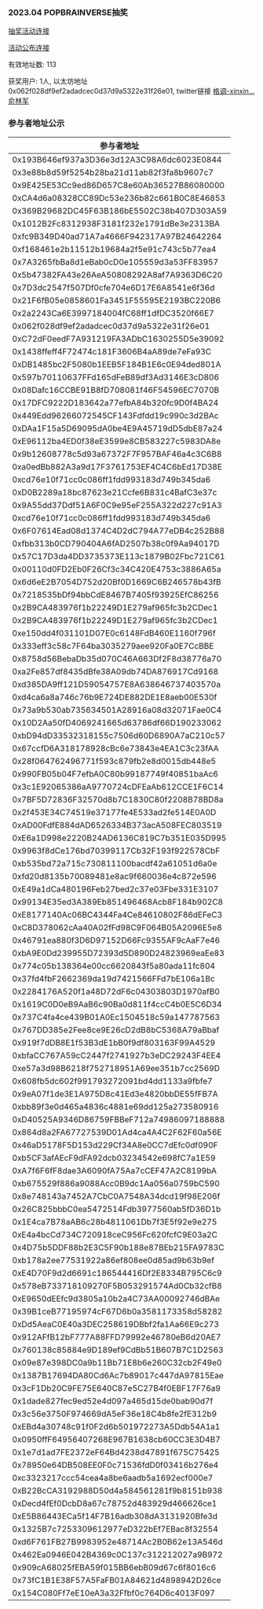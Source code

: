### 2023.04 POPBRAINVERSE抽奖

[抽奖活动连接](https://twitter.com/BingLeague/status/1644655581255569408)

[活动公布连接](https://twitter.com/BingLeague/status/1645277269366308865)

有效地址数: 113

获奖用户: 1人, 以太坊地址 0x062f028df9ef2adadcec0d37d9a5322e31f26e01, twitter链接 [格调-xinxin…俞林军](https://twitter.com/daliu5266)


### 参与者地址公示

| 参与者地址 |
| ------------------------------------------ |
| 0x193B646ef937a3D36e3d12A3C98A6dc6023E0844 | 
| 0x3e88b8d59f5254b28ba21d11ab82f3fa8b9607c7 | 
| 0x9E425E53Cc9ed86D657C8e60Ab36527B86080000 | 
| 0xCA4d6a08328CC89Dc53e236b82c661B0C8E46853 | 
| 0x369B29682DC45F63B186bE5502C38b407D303A59 | 
| 0x1012B2Fc8312938F3181f232e1791dBe3e2313BA | 
| 0xfc9B349D40ad71A7a4666F942317A97B24642264 | 
| 0xf168461e2b11512b19684a2f5e91c743c5b77ea4 | 
| 0x7A3265fbBa8d1eBab0cD0e105559d3a53FF83957 | 
| 0x5b47382FA43e26AeA50808292A8af7A9363D6C20 | 
| 0x7D3dc2547f507Df0cfe704e6D17E6A8541e6f36d | 
| 0x21F6fB05e0858601Fa3451F55595E2193BC220B6 | 
| 0x2a2243Ca6E3997184004fC68ff1dfDC3520f66E7 | 
| 0x062f028df9ef2adadcec0d37d9a5322e31f26e01 | 
| 0xC72dF0eedF7A931219FA3ADbC1630255D5e39092 | 
| 0x1438ffeff4F72474c181F3606B4aA89de7eFa93C | 
| 0xDB1485bc2F5080b1EEB5F184B1E6c0E94ded801A | 
| 0x597b70110637FFd165dFeB89df3Ad3146E3cD806 | 
| 0x08Dafc16CCBE91B8fD708081f46F54596EC7070B | 
| 0x17DFC9222D183642a77efbA84b320fc9D0f4BA24 | 
| 0x449Edd96266072545CF143Fdfdd19c990c3d2BAc | 
| 0xDAa1F15a5D69095dA0be4E9A45719dD5dbE87a24 | 
| 0xE96112ba4ED0f38eE3599e8CB583227c5983DA8e | 
| 0x9b12608778c5d93a67372F7F957BAF46a4c3C6B8 | 
| 0xa0edBb882A3a9d17F3761753EF4C4C6bEd17D38E | 
| 0xcd76e10f71cc0c086ff1fdd993183d749b345da6 | 
| 0xD0B2289a18bc87623e21Ccfe6B831c4BafC3e37c | 
| 0x9A55dd37Ddf51A6F0C9e95eF255A322d227c91A3 | 
| 0xcd76e10f71cc0c086ff1fdd993183d749b345da6 | 
| 0x6F07614Ead08d1374C4D2dC794A77eDB4c252B88 | 
| 0xfbb313b0CD790404A6fAD2507b38c0f9Aa94017D | 
| 0x57C17D3da4DD3735373E113c1879B02Fbc721C61 | 
| 0x00110d0FD2Eb0F26Cf3c34C420E4753c3886A65a | 
| 0x6d6eE2B7054D752d20Bf0D1669C6B246578b43fB | 
| 0x7218535bDf94bbCdE8467B7405f93925EfC86256 | 
| 0x2B9CA483976f1b22249D1E279af965fc3b2CDec1 | 
| 0x2B9CA483976f1b22249D1E279af965fc3b2CDec1 | 
| 0xe150dd4f031101D07E0c6148FdB460E1160f796f | 
| 0x333eff3c58c7F64ba3035279aee920Fa0E7CcBBE | 
| 0x8758d56BebaDb35d070C46A663Df2F8d38776a70 | 
| 0xa2Fe857df8435dBfe38A09db74DA876917Cd9168 | 
| 0xd385DA9ff121D59054757E8A638646737403570a | 
| 0xd4ca6a8a746c76b9E724DE882DE1E8aeb00E530f | 
| 0x73a9b530ab735634501A28916a08d32071Fae0C4 | 
| 0x10D2Aa50fD4069241665d63786df66D190233062 | 
| 0xbD94dD33532318155c7506d60D6890A7aC210c57 | 
| 0x67ccfD6A318178928cBc6e73843e4EA1C3c23fAA | 
| 0x28f064762496771f593c879fb2e8d0015db448e5 | 
| 0x990FB05b04F7efbA0C80b99187749f40851baAc6 | 
| 0x3c1E92065386aA9770724cDFEaAb612CCE1F6C14 | 
| 0x7BF5D72836F32570d8b7C1830C80f2208B78BD8a | 
| 0x2f453E34C74519e37177fe4E533ad2fe514E0A0D | 
| 0xAD00FdfE884dAD6526334B373acA508FEC803519 | 
| 0xE6a1D998e2220B24AD6136C819C7b351E035D995 | 
| 0x9963f8dCe176bd70399117Cb32F193f922578CbF | 
| 0xb535bd72a715c730811100bacdf42a61051d6a0e | 
| 0xfd20d8135b70089481e8ac9f660036e4c872e596 | 
| 0xE49a1dCa480196Feb27bed2c37e03Fbe331E3107 | 
| 0x99134E35ed3A389Eb851496468Acb8F184b902C8 | 
| 0xE8177140Ac06BC4344Fa4Ce84610802F86dEFeC3 | 
| 0xC8D378062cAa40A02fFd98C9F064B05A2096E5e8 | 
| 0x46791ea880f3D6D97152D66Fc9355AF9cAaF7e46 | 
| 0xbA9E0Dd239955D72393d5D890D24823969eaEe83 | 
| 0x774c05b138364e00cc6620843f5a80ada11fc804 | 
| 0x37fd4fbF2662369da19d7421566FFd7bE106a1Bc | 
| 0x2284176A520f1a48D72dF6c04303803D1970afB0 | 
| 0x1619C0D0eB9AaB6c90Ba0d811f4ccC4b0E5C6D34 | 
| 0x737C4fa4ce439B01A0Ec1504518c59a147787563 | 
| 0x767DD385e2Fee8ce9E26cD2dB8bC5368A79aBbaf | 
| 0x919f7dDB8E1f53B3dE1bB0f9df803163F99A4529 | 
| 0xbfaCC767A59cC2447f2741927b3eDC29243F4EE4 | 
| 0xe57a3d98B6218f752718951A69ee351b7cc2569D | 
| 0x608fb5dc602f991793272091bd4dd1133a9fbfe7 | 
| 0x9eA07f1de3E1A975D8c41Ed3e4820bbDE55fFB7A | 
| 0xbb89f3e0d465a4836c4881e69dd125a273580916 | 
| 0xD40525A9346D86759FBBeF712a74986097188888 | 
| 0x864d8a2FA67727539D01Ad4ca4A4C2F62F60a56E | 
| 0x46aD5178F5D153d229Cf34A8e0CC7dEfc0df090F | 
| 0xb5CF3afAEcF9dFA92dcb03234542e698fC7a1E59 | 
| 0xA7f6F6fF8dae3A6090fA75Aa7cCEF47A2C8199bA | 
| 0xb675529f886a9088Acc0B9dc1Aa056a0759bC590 | 
| 0x8e748143a7452A7CbC0A7548A34dcd19f98E206f | 
| 0x26C825bbbC0ea5472514Fdb3977560ab5fD36D1b | 
| 0x1E4ca7B78aAB6c28b4811061Db7f3E5f92e9e275 | 
| 0xE4a4bcCd734C720918ceC956Fc620fcfC9E03a2C | 
| 0x4D75b5DDF88b2E3C5F90b188e87BEb215FA9783C | 
| 0xb178a2ee77531922a86ef808ee0d85ad9b63b9ef | 
| 0xE4D70F9d2d6691c186544416Df2E8334B795C6c9 | 
| 0x578eB733718109270F5B053291574Ad0Cb32cfB8 | 
| 0xE9650dEEfc9d3805a10b2a4C73AA00092746dBAe | 
| 0x39B1ceB77195974cF67D6b0a3581173358d58282 | 
| 0xDd5AeaC0E40a3DEC258619DBbf2fa1Aa66E9c273 | 
| 0x912AFfB12bF777A88FFD79992e46780eB6d20AE7 | 
| 0x760138c85884e9D189ef9CdBb51B607B7C1D2563 | 
| 0x09e87e398DC0a9b11Bb71E8b6e260C32cb2F49e0 | 
| 0x1387B17694DA80Cd6Ac7b89017c447dA97815Eae | 
| 0x3cF1Db20C9FE75E640C87e5C27B4f0EBF17F76a9 | 
| 0x1dade827fec9ed52e4d097a465d15de0bab90d7f | 
| 0x3c56e3750F974669dA5eF36e18C4b8fe2fE312b9 | 
| 0xEBd4a30748c91f0F2d6b501972273A5Ddb54A1a1 | 
| 0x0950ffF64956407268E967B1638cb60CC3E3D4B7 | 
| 0x1e7d1ad7FE2372eF64Bd4238d47891f675C75425 | 
| 0x78950e64DB508EE0F0c71536fdD0f03416b276e4 | 
| 0xc3323217ccc54cea4a8be6aadb5a1692ecf000e7 | 
| 0xB22BcCA3192988D50d4a584561281f9b8151b938 | 
| 0xDecd4fEf0DcbD8a67c78752d483929d466626ce1 | 
| 0xE5B86443ECa5f14F7B16adb308dA3131920Bfe3d | 
| 0x1325B7c7253309612977eD322bEf7EBac8f32554 | 
| 0xd6F761FB27B9983952e48714Ac2B0B62e13A546d | 
| 0x462Ea0946E042B4369c0C137c312212027a9B972 | 
| 0x909cA68025fEBA59f015BB6ebB09d67c6f8016c6 | 
| 0x73fC1B1E38F57A5FaFB01A84621d4898942D26ce | 
| 0x154C080Ff7eE10eA3a32Ffbf0c764D6c4013F097 | 
